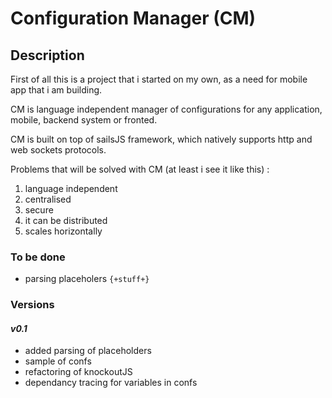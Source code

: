# Configuration Manager (CM)

## Description

First of all this is a project that i started on my own, as a need for mobile app that i am building.


CM is language independent manager of configurations for any application, mobile, backend system or fronted. 

CM is built on top of sailsJS framework, which natively supports http and web sockets protocols.

Problems that will be solved with CM (at least i see it like this) :

1. language independent
2. centralised
3. secure
4. it can be distributed
5. scales horizontally


### To be done

* parsing placeholers `{+stuff+}` 

### Versions 

#### _v0.1_

* added parsing of placeholders
* sample of confs
* refactoring of knockoutJS
* dependancy tracing for variables in confs 